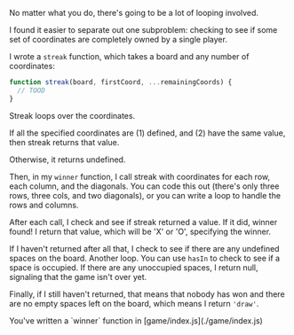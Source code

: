 No matter what you do, there's going to be a lot of looping involved.

I found it easier to separate out one subproblem: checking to see if
some set of coordinates are completely owned by a single player.

I wrote a `streak` function, which takes a board and any number of coordinates:

```js
function streak(board, firstCoord, ...remainingCoords) {
  // TOOD
}
```

Streak loops over the coordinates.

If all the specified coordinates are (1) defined, and (2) have
the same value, then streak returns that value.

Otherwise, it returns undefined.

Then, in my `winner` function, I call streak with coordinates
for each row, each column, and the diagonals. You can code this out (there's only three rows, three cols, and two diagonals), or you can
write a loop to handle the rows and columns.

After each call, I check and see if streak returned a value. If it did,
winner found! I return that value, which will be 'X' or 'O', specifying the
winner.

If I haven't returned after all that, I check to see if there are any
undefined spaces on the board. Another loop. You can use `hasIn` to check
to see if a space is occupied. If there are any unoccupied spaces,
I return null, signaling that the game isn't over yet.

Finally, if I still haven't returned, that means that nobody has won and
there are no empty spaces left on the board, which means I return `'draw'`.

<guide>
You've written a `winner` function in [game/index.js](./game/index.js)
</guide>